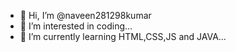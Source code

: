 - 👋 Hi, I’m @naveen281298kumar
- 👀 I’m interested in coding...
- 🌱 I’m currently learning HTML,CSS,JS and JAVA...

<!---
naveen281298kumar/naveen281298kumar is a ✨ special ✨ repository because its `README.md` (this file) appears on your GitHub profile.
You can click the Preview link to take a look at your changes.
--->
